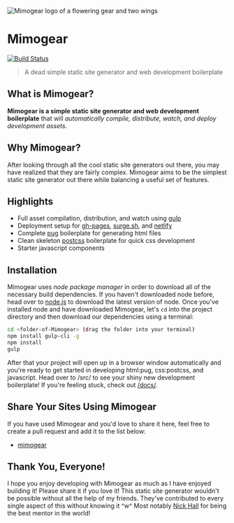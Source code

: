 ![Mimogear logo of a flowering gear and two wings](http://image.prntscr.com/image/c1989297e97d45c69817e85947647862.png)

# Mimogear

[![Build Status](https://travis-ci.org/mimoduo/mimogear.svg?branch=master)](https://travis-ci.org/mimoduo/mimogear)

> A dead simple static site generator and web development boilerplate

## What is Mimogear?

**Mimogear is a simple static site generator and web development boilerplate** that will _automatically compile, distribute, watch, and deploy development assets_.

## Why Mimogear?

After looking through all the cool static site generators out there, you may have realized that they are fairly complex. Mimogear aims to be the simplest static site generator out there while balancing a useful set of features.

## Highlights

* Full asset compilation, distribution, and watch using [gulp](http://gulpjs.com/)
* Deployment setup for [gh-pages](https://pages.github.com/), [surge.sh](https://surge.sh/), and [netlify](https://www.netlify.com/)
* Complete [pug](https://pugjs.org/api/getting-started.html) boilerplate for generating html files
* Clean skeleton [postcss](http://postcss.org/) boilerplate for quick css development
* Starter javascript components

## Installation

Mimogear uses _node package manager_ in order to download all of the necessary build dependencies. If you haven't downloaded node before, head over to [node.js](https://nodejs.org/en/) to download the latest version of node. Once you've installed node and have downloaded Mimogear, let's `cd` into the project directory and then download our dependencies using a terminal:

```sh
cd <folder-of-Mimogear> (drag the folder into your terminal)
npm install gulp-cli -g
npm install
gulp
```

After that your project will open up in a browser window automatically and you're ready to get started in developing html:pug, css:postcss, and javascript. Head over to /src/ to see your shiny new development boilerplate! If you're feeling stuck, check out [/docs/](https://github.com/mimoduo/mimogear/tree/master/docs).

## Share Your Sites Using Mimogear

If you have used Mimogear and you'd love to share it here, feel free to create a pull request and add it to the list below:

* [mimogear](http://mimoduo.github.io/mimogear/)

## Thank You, Everyone!

I hope you enjoy developing with Mimogear as much as I have enjoyed building it! Please share it if you love it! This static site generator wouldn't be possible without all the help of my friends. They've contributed to every single aspect of this without knowing it ^w^ Most notably [Nick Hall](https://github.com/nhall) for being the best mentor in the world!
